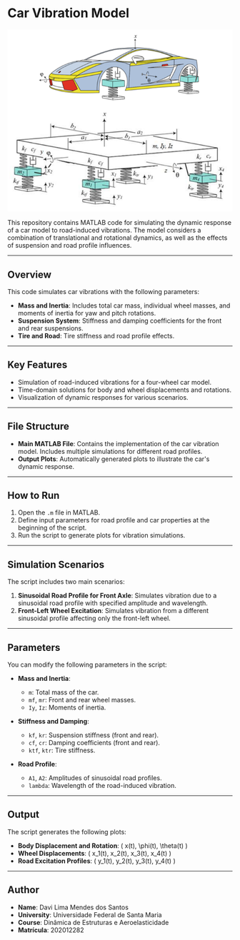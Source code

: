 # Car Vibration Model

![Repository Logo](image.png)


This repository contains MATLAB code for simulating the dynamic response of a car model to road-induced vibrations. The model considers a combination of translational and rotational dynamics, as well as the effects of suspension and road profile influences.

---

## Overview

This code simulates car vibrations with the following parameters:

- **Mass and Inertia**: Includes total car mass, individual wheel masses, and moments of inertia for yaw and pitch rotations.
- **Suspension System**: Stiffness and damping coefficients for the front and rear suspensions.
- **Tire and Road**: Tire stiffness and road profile effects.

---

## Key Features

- Simulation of road-induced vibrations for a four-wheel car model.
- Time-domain solutions for body and wheel displacements and rotations.
- Visualization of dynamic responses for various scenarios.

---

## File Structure

- **Main MATLAB File**: Contains the implementation of the car vibration model. Includes multiple simulations for different road profiles.
- **Output Plots**: Automatically generated plots to illustrate the car's dynamic response.

---

## How to Run

1. Open the `.m` file in MATLAB.
2. Define input parameters for road profile and car properties at the beginning of the script.
3. Run the script to generate plots for vibration simulations.

---

## Simulation Scenarios

The script includes two main scenarios:

1. **Sinusoidal Road Profile for Front Axle**: Simulates vibration due to a sinusoidal road profile with specified amplitude and wavelength.
2. **Front-Left Wheel Excitation**: Simulates vibration from a different sinusoidal profile affecting only the front-left wheel.

---

## Parameters

You can modify the following parameters in the script:

- **Mass and Inertia**:
  - `m`: Total mass of the car.
  - `mf`, `mr`: Front and rear wheel masses.
  - `Iy`, `Iz`: Moments of inertia.

- **Stiffness and Damping**:
  - `kf`, `kr`: Suspension stiffness (front and rear).
  - `cf`, `cr`: Damping coefficients (front and rear).
  - `ktf`, `ktr`: Tire stiffness.

- **Road Profile**:
  - `A1`, `A2`: Amplitudes of sinusoidal road profiles.
  - `lambda`: Wavelength of the road-induced vibration.

---

## Output

The script generates the following plots:

- **Body Displacement and Rotation**: \( x(t), \phi(t), \theta(t) \)
- **Wheel Displacements**: \( x_1(t), x_2(t), x_3(t), x_4(t) \)
- **Road Excitation Profiles**: \( y_1(t), y_2(t), y_3(t), y_4(t) \)

---

## Author

- **Name**: Davi Lima Mendes dos Santos  
- **University**: Universidade Federal de Santa Maria  
- **Course**: Dinâmica de Estruturas e Aeroelasticidade  
- **Matrícula**: 202012282  
